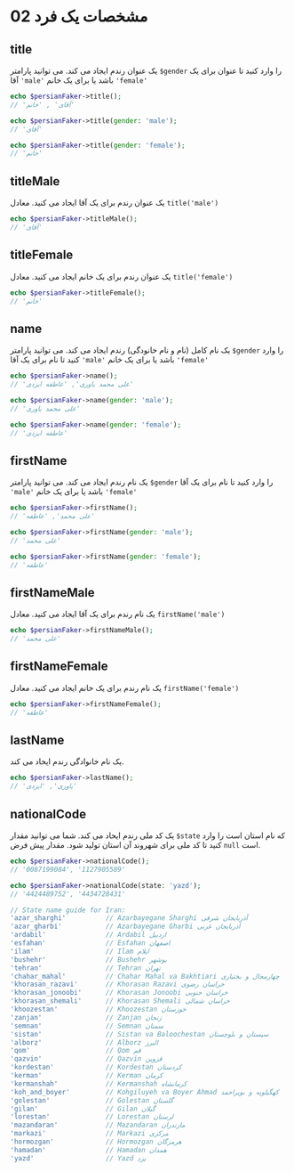 # 02 مشخصات یک فرد

## title

یک عنوان رندم ایجاد می کند. می توانید پارامتر `$gender` را وارد کنید تا عنوان برای یک آقا `'male'` باشد یا برای یک خانم `'female'`

```php
echo $persianFaker->title();
// 'آقای' , 'خانم'

echo $persianFaker->title(gender: 'male');
// 'آقای'

echo $persianFaker->title(gender: 'female');
// 'خانم'
```

## titleMale

یک عنوان رندم برای یک آقا ایجاد می کنید. معادل `title('male')`

```php
echo $persianFaker->titleMale();
// 'آقای'
```

## titleFemale

یک عنوان رندم برای یک خانم ایجاد می کنید. معادل `title('female')`

```php
echo $persianFaker->titleFemale();
// 'خانم'
```

## name

یک نام کامل (نام و نام خانودگی) رندم ایجاد می کند. می توانید پارامتر `$gender` را وارد کنید تا نام برای یک آقا `'male'` باشد یا برای یک خانم `'female'`

```php
echo $persianFaker->name();
// 'علی محمد یاوری', 'عاطفه ایزدی'

echo $persianFaker->name(gender: 'male');
// 'علی محمد یاوری'

echo $persianFaker->name(gender: 'female');
// 'عاطفه ایزدی'
```

## firstName

یک نام رندم ایجاد می کند. می توانید پارامتر `$gender` را وارد کنید تا نام برای یک آقا `'male'` باشد یا برای یک خانم `'female'`

```php
echo $persianFaker->firstName();
// 'علی محمد', 'عاطفه'

echo $persianFaker->firstName(gender: 'male');
// 'علی محمد'

echo $persianFaker->firstName(gender: 'female');
// 'عاطفه'
```

## firstNameMale

یک نام رندم برای یک آقا ایجاد می کنید. معادل `firstName('male')`

```php
echo $persianFaker->firstNameMale();
// 'علی محمد'
```

## firstNameFemale

یک نام رندم برای یک خانم ایجاد می کنید. معادل `firstName('female')`

```php
echo $persianFaker->firstNameFemale();
// 'عاطفه'
```

## lastName

یک نام خانوادگی رندم ایحاد می کند.

```php
echo $persianFaker->lastName();
// 'یاوری', 'ایزدی'
```

## nationalCode

یک کد ملی رندم ایحاد می کند. شما می توانید مقدار `$state` که نام استان است را وارد کنید تا کد ملی برای شهروند آن استان تولید شود. مقدار پیش فرض `null` است.

```php
echo $persianFaker->nationalCode();
// '0087199084', '1127905589'

echo $persianFaker->nationalCode(state: 'yazd');
// '4424489752', '4434728431'

// State name guide for Iran:
'azar_sharghi'          // Azarbayegane Sharghi آذربایجان شرقی
'azar_gharbi'           // Azarbayegane Gharbi آذربایجان غربی
'ardabil'               // Ardabil اردبیل
'esfahan'               // Esfahan اصفهان
'ilam'                  // Ilam ایلام
'bushehr'               // Bushehr بوشهر
'tehran'                // Tehran تهران
'chahar_mahal'          // Chahar Mahal va Bakhtiari چهارمحال و بختیاری
'khorasan_razavi'       // Khorasan Razavi خراسان رضوی
'khorasan_jonoobi'      // Khorasan Jonoobi خراسان جنوبی
'khorasan_shemali'      // Khorasan Shemali خراسان شمالی
'khoozestan'            // Khoozestan خوزستان
'zanjan'                // Zanjan زنجان
'semnan'                // Semnan سمنان
'sistan'                // Sistan va Baloochestan سیستان و بلوچستان
'alborz'                // Alborz البرز
'qom'                   // Qom قم
'qazvin'                // Qazvin قزوین
'kordestan'             // Kordestan کردستان
'kerman'                // Kerman کرمان
'kermanshah'            // Kermanshah کرمانشاه
'koh_and_boyer'         // Kohgiluyeh va Boyer Ahmad کهگیلویه و بویراحمد
'golestan'              // Golestan گلستان
'gilan'                 // Gilan گیلان
'lorestan'              // Lorestan لرستان
'mazandaran'            // Mazandaran مازندران
'markazi'               // Markazi مرکزی
'hormozgan'             // Hormozgan هرمزگان
'hamadan'               // Hamadan همدان
'yazd'                  // Yazd یزد
```

